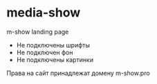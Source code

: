 # media-show
m-show landing page
- Не подключены шрифты
- Не подключен фон
- Не подключены картинки

Права на сайт принадлежат домену m-show.pro

